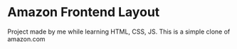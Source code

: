 # Amazon Frontend Layout

Project made by me while learning HTML, CSS, JS. This is a simple clone of amazon.com

